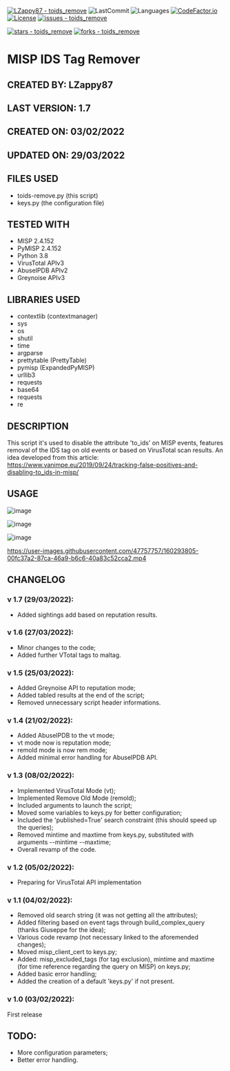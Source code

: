 [![LZappy87 - toids_remove](https://img.shields.io/static/v1?label=LZappy87&message=toids_remove&color=blue&logo=github)](https://github.com/LZappy87/toids_remove "Go to GitHub repo")
![LastCommit](https://img.shields.io/github/last-commit/LZappy87/toids_remove)
![Languages](https://img.shields.io/github/languages/top/LZappy87/toids_remove)
[![CodeFactor.io](https://img.shields.io/codefactor/grade/github/LZappy87/toids_remove)](https://www.codefactor.io/repository/github/lzappy87/toids_remove/overview/main)
[![License](https://img.shields.io/badge/License-GPL--3.0_License-blue)](/LICENSE)
[![issues - toids_remove](https://img.shields.io/github/issues/LZappy87/toids_remove)](https://github.com/LZappy87/toids_remove/issues)

[![stars - toids_remove](https://img.shields.io/github/stars/LZappy87/toids_remove?style=social)](https://github.com/LZappy87/toids_remove)
[![forks - toids_remove](https://img.shields.io/github/forks/LZappy87/toids_remove?style=social)](https://github.com/LZappy87/toids_remove)

# MISP IDS Tag Remover

## CREATED BY: LZappy87

## LAST VERSION: 1.7

## CREATED ON: 03/02/2022

## UPDATED ON: 29/03/2022

## FILES USED
- toids-remove.py (this script)
- keys.py (the configuration file)

## TESTED WITH
- MISP 2.4.152
- PyMISP 2.4.152
- Python 3.8
- VirusTotal APIv3
- AbuseIPDB APIv2
- Greynoise APIv3

## LIBRARIES USED
- contextlib (contextmanager)
- sys
- os
- shutil
- time
- argparse
- prettytable (PrettyTable)
- pymisp (ExpandedPyMISP)
- urllib3
- requests
- base64
- requests
- re

## DESCRIPTION
This script it's used to disable the attribute 'to_ids' on MISP events, features removal of the IDS tag on old events or based on VirusTotal scan results.
An idea developed from this article: https://www.vanimpe.eu/2019/09/24/tracking-false-positives-and-disabling-to_ids-in-misp/

## USAGE

![image](https://user-images.githubusercontent.com/47757757/160293018-15acd81e-6e72-43c0-9d17-1df80283038c.png)

![image](https://user-images.githubusercontent.com/47757757/160706295-54d3b32b-e7ec-45d8-af36-036c94d662c3.png)

![image](https://user-images.githubusercontent.com/47757757/160706477-55069eb9-73a4-4908-9719-a435eab9d3c9.png)

https://user-images.githubusercontent.com/47757757/160293805-00fc37a2-87ca-46a9-b6c6-40a83c52cca2.mp4


## CHANGELOG

### v 1.7 (29/03/2022):
- Added sightings add based on reputation results.

### v 1.6 (27/03/2022):
- Minor changes to the code;
- Added further VTotal tags to maltag.

### v 1.5 (25/03/2022):
- Added Greynoise API to reputation mode;
- Added tabled results at the end of the script;
- Removed unnecessary script header informations.

### v 1.4 (21/02/2022):
- Added AbuseIPDB to the vt mode;
- vt mode now is reputation mode;
- remold mode is now rem mode;
- Added minimal error handling for AbuseIPDB API.

### v 1.3 (08/02/2022):
- Implemented VirusTotal Mode (vt);
- Implemented Remove Old Mode (remold);
- Included arguments to launch the script;
- Moved some variables to keys.py for better configuration;
- Included the 'published=True' search constraint (this should speed up the queries);
- Removed mintime and maxtime from keys.py, substituted with arguments --mintime --maxtime;
- Overall revamp of the code.

### v 1.2 (05/02/2022):
- Preparing for VirusTotal API implementation

### v 1.1 (04/02/2022):
- Removed old search string (it was not getting all the attributes);
- Added filtering based on event tags through build_complex_query (thanks Giuseppe for the idea);
- Various code revamp (not necessary linked to the aforemended changes);
- Moved misp_client_cert to keys.py;
- Added: misp_excluded_tags (for tag exclusion), mintime and maxtime (for time reference regarding the query on MISP) on keys.py;
- Added basic error handling;
- Added the creation of a default 'keys.py' if not present.

### v 1.0 (03/02/2022):
First release

## TODO:
- More configuration parameters;
- Better error handling.
